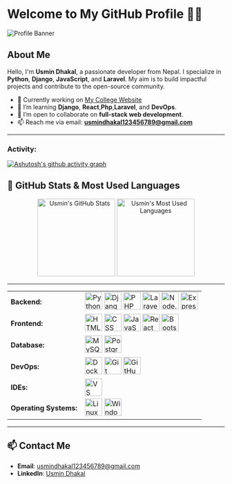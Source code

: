 # Welcome to My GitHub Profile 👨‍💻

![Profile Banner](https://media.licdn.com/dms/image/v2/D4D16AQHIA_G8_SsnTw/profile-displaybackgroundimage-shrink_350_1400/profile-displaybackgroundimage-shrink_350_1400/0/1736602756089?e=1741824000&v=beta&t=QySu6I6sbcKUThYbvuOHVNEfL9Y7suXhiBJ2SEcESCs)

## About Me
Hello, I'm **Usmin Dhakal**, a passionate developer from Nepal. I specialize in **Python**, **Django**, **JavaScript**, and **Laravel**. My aim is to build impactful projects and contribute to the open-source community.

- 🔭 Currently working on [My College Website](https://github.com/UsminDhakal/My_College_Website)
- 🌱 I’m learning **Django**, **React**,**Php**,**Laravel**,  and **DevOps**.
- 👯 I’m open to collaborate on **full-stack web development**.
- 📫 Reach me via email: **usmindhakal123456789@gmail.com**

---
<h3 align="left">Activity:</h3>

[![Ashutosh's github activity graph](https://github-readme-activity-graph.vercel.app/graph?username=UsminDhakal&bg_color=100f0f&color=4c5e9e&line=4c569e&point=403e41&area=true&hide_border=true)](https://github.com/ashutosh00710/github-readme-activity-graph)

## 🚀 GitHub Stats & Most Used Languages

<div align="center">
  <img src="https://github-readme-stats.vercel.app/api?username=UsminDhakal&show_icons=true&count_private=true&theme=radical" alt="Usmin's GitHub Stats" height="180em" />
  <img src="https://github-readme-stats.vercel.app/api/top-langs/?username=UsminDhakal&layout=compact&theme=radical&langs_count=6" alt="Usmin's Most Used Languages" height="180em" />
</div>

---
<table>
    <tr>
        <td style="font-weight: bold; padding-right: 10px; border: none; vertical-align: middle;">Backend:</td>
        <td>
            <img height="40" src="https://skillicons.dev/icons?i=python" alt="Python" />
            <img height="40" src="https://skillicons.dev/icons?i=django" alt="Django" />
            <img height="40" src="https://skillicons.dev/icons?i=php" alt="PHP" />
            <img height="40" src="https://skillicons.dev/icons?i=laravel" alt="Laravel" />
            <img height="40" src="https://skillicons.dev/icons?i=nodejs" alt="Node.js" />
            <img height="40" src="https://skillicons.dev/icons?i=express" alt="Express.js" />
        </td>
    </tr>
    <tr>
        <td style="font-weight: bold; padding-right: 10px; border: none; vertical-align: middle;">Frontend:</td>
        <td>
            <img height="40" src="https://skillicons.dev/icons?i=html" alt="HTML" />
            <img height="40" src="https://skillicons.dev/icons?i=css" alt="CSS" />
            <img height="40" src="https://skillicons.dev/icons?i=js" alt="JavaScript" />
            <img height="40" src="https://skillicons.dev/icons?i=react" alt="React" />
            <img height="40" src="https://skillicons.dev/icons?i=bootstrap" alt="Bootstrap" />
        </td>
    </tr>
    <tr>
        <td style="font-weight: bold; padding-right: 10px; border: none; vertical-align: middle;">Database:</td>
        <td>
            <img height="40" src="https://skillicons.dev/icons?i=mysql" alt="MySQL" />
            <img height="40" src="https://skillicons.dev/icons?i=postgresql" alt="PostgreSQL" />
        </td>
    </tr>
    <tr>
        <td style="font-weight: bold; padding-right: 10px; border: none; vertical-align: middle;">DevOps:</td>
        <td>
            <img height="40" src="https://skillicons.dev/icons?i=docker" alt="Docker" />
            <img height="40" src="https://skillicons.dev/icons?i=git" alt="Git" />
            <img height="40" src="https://skillicons.dev/icons?i=github" alt="GitHub" />
        </td>
    </tr>
    <tr>
        <td style="font-weight: bold; padding-right: 10px; border: none; vertical-align: middle;">IDEs:</td>
        <td>
            <img height="40" src="https://skillicons.dev/icons?i=vscode" alt="VS Code" />
        </td>
    </tr>
    <tr>
        <td style="font-weight: bold; padding-right: 10px; border: none; vertical-align: middle;">Operating Systems:</td>
        <td>
            <img height="40" src="https://skillicons.dev/icons?i=linux" alt="Linux" />
            <img height="40" src="https://skillicons.dev/icons?i=windows" alt="Windows" />
        </td>
    </tr>
</table>


---

## 📫 Contact Me
- **Email**: usmindhakal123456789@gmail.com
- **LinkedIn**: [Usmin Dhakal](https://www.linkedin.com/in/usmin-dhakal-011120282/)
